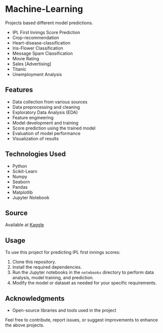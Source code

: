# Machine-Learning
Projects based different model predictions.

* IPL First Innings Score Prediction
* Crop-recommendation
* Heart-disease-classification
* Iris-Flower Classification
* Message Spam Classification
* Movie Rating
* Sales [Advertising]
* Titanic
* Unemployment Analysis

## Features

- Data collection from various sources
- Data preprocessing and cleaning
- Exploratory Data Analysis (EDA)
- Feature engineering
- Model development and training
- Score prediction using the trained model
- Evaluation of model performance
- Visualization of results

## Technologies Used

- Python
- Scikit-Learn
- Numpy
- Seaborn
- Pandas
- Matplotlib
- Jupyter Notebook

## Source
  Available at [Kaggle](https://www.kaggle.com/)


## Usage

To use this project for predicting IPL first innings scores:

1. Clone this repository.
2. Install the required dependencies.
3. Run the Jupyter notebooks in the `notebooks` directory to perform data analysis, model training, and prediction.
4. Modify the model or dataset as needed for your specific requirements.

## Acknowledgments

- Open-source libraries and tools used in the project

Feel free to contribute, report issues, or suggest improvements to enhance the above projects.



